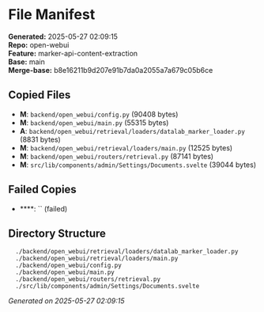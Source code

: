 # File Manifest

**Generated:** 2025-05-27 02:09:15  
**Repo:**      open-webui  
**Feature:**   marker-api-content-extraction  
**Base:**      main  
**Merge-base:** b8e16211b9d207e91b7da0a2055a7a679c05b6ce

## Copied Files
- **M**: `backend/open_webui/config.py` (90408 bytes)
- **M**: `backend/open_webui/main.py` (55315 bytes)
- **A**: `backend/open_webui/retrieval/loaders/datalab_marker_loader.py` (8831 bytes)
- **M**: `backend/open_webui/retrieval/loaders/main.py` (12525 bytes)
- **M**: `backend/open_webui/routers/retrieval.py` (87141 bytes)
- **M**: `src/lib/components/admin/Settings/Documents.svelte` (39044 bytes)

## Failed Copies
- ****: `` (failed)

## Directory Structure
```
  ./backend/open_webui/retrieval/loaders/datalab_marker_loader.py
  ./backend/open_webui/retrieval/loaders/main.py
  ./backend/open_webui/config.py
  ./backend/open_webui/main.py
  ./backend/open_webui/routers/retrieval.py
  ./src/lib/components/admin/Settings/Documents.svelte
```
*Generated on 2025-05-27 02:09:15*
